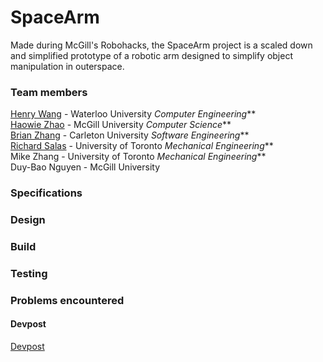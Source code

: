 SpaceArm
========

Made during McGill's Robohacks, the SpaceArm project is a scaled down and simplified prototype of a robotic arm designed to simplify object manipulation in outerspace.

### Team members
[Henry Wang](https://github.com/h397wang "Github") - Waterloo University _Computer Engineering_**  
[Haowie Zhao](https://github.com/HaoyiZhao "Github") - McGill University _Computer Science_**  
[Brian Zhang](https://github.com/bkzhang "Github") - Carleton University _Software Engineering_**  
[Richard Salas](https://github.com/richard-salaschavez "Github") - University of Toronto _Mechanical Engineering_**  
Mike Zhang - University of Toronto _Mechanical Engineering_**  
Duy-Bao Nguyen - McGill University  

### Specifications

### Design

### Build

### Testing

### Problems encountered

#### Devpost
[Devpost](https://devpost.com/software/roboarm-b73mkpi)
